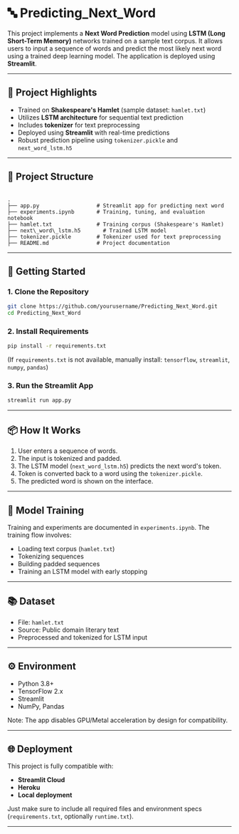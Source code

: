 # 🔤 Predicting_Next_Word

This project implements a **Next Word Prediction** model using **LSTM (Long Short-Term Memory)** networks trained on a sample text corpus. It allows users to input a sequence of words and predict the most likely next word using a trained deep learning model. The application is deployed using **Streamlit**.

---

## 🧠 Project Highlights

- Trained on **Shakespeare's Hamlet** (sample dataset: `hamlet.txt`)
- Utilizes **LSTM architecture** for sequential text prediction
- Includes **tokenizer** for text preprocessing
- Deployed using **Streamlit** with real-time predictions
- Robust prediction pipeline using `tokenizer.pickle` and `next_word_lstm.h5`

---

## 📁 Project Structure

```

.
├── app.py                  # Streamlit app for predicting next word
├── experiments.ipynb       # Training, tuning, and evaluation notebook
├── hamlet.txt              # Training corpus (Shakespeare's Hamlet)
├── next\_word\_lstm.h5       # Trained LSTM model
├── tokenizer.pickle        # Tokenizer used for text preprocessing
├── README.md               # Project documentation

````

---

## 🚀 Getting Started

### 1. Clone the Repository

```bash
git clone https://github.com/yourusername/Predicting_Next_Word.git
cd Predicting_Next_Word
````

### 2. Install Requirements

```bash
pip install -r requirements.txt
```

(If `requirements.txt` is not available, manually install: `tensorflow`, `streamlit`, `numpy`, `pandas`)

### 3. Run the Streamlit App

```bash
streamlit run app.py
```

---

## 📦 How It Works

1. User enters a sequence of words.
2. The input is tokenized and padded.
3. The LSTM model (`next_word_lstm.h5`) predicts the next word's token.
4. Token is converted back to a word using the `tokenizer.pickle`.
5. The predicted word is shown on the interface.

---

## 🧪 Model Training

Training and experiments are documented in `experiments.ipynb`. The training flow involves:

* Loading text corpus (`hamlet.txt`)
* Tokenizing sequences
* Building padded sequences
* Training an LSTM model with early stopping

---

## 📚 Dataset

* File: `hamlet.txt`
* Source: Public domain literary text
* Preprocessed and tokenized for LSTM input

---

## ⚙️ Environment

* Python 3.8+
* TensorFlow 2.x
* Streamlit
* NumPy, Pandas

Note: The app disables GPU/Metal acceleration by design for compatibility.

---

## 🌐 Deployment

This project is fully compatible with:

* **Streamlit Cloud**
* **Heroku**
* **Local deployment**

Just make sure to include all required files and environment specs (`requirements.txt`, optionally `runtime.txt`).

---

